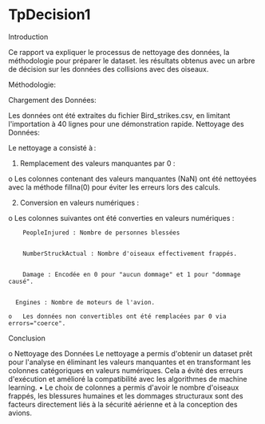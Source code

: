 # TpDecision1
Introduction


Ce rapport va expliquer le processus de nettoyage des données, la méthodologie pour préparer le dataset. les résultats obtenus avec un arbre de décision sur les données des collisions avec des oiseaux.


Méthodologie:


Chargement des Données:

Les données ont été extraites du fichier Bird_strikes.csv, en limitant l'importation à 40 lignes pour une démonstration rapide. 
Nettoyage des Données:

Le nettoyage a consisté à :


1.	Remplacement des valeurs manquantes par 0 :

   
   o	Les colonnes contenant des valeurs manquantes (NaN) ont été nettoyées avec la méthode fillna(0) pour éviter les erreurs lors des calculs.

   
2.	Conversion en valeurs numériques :
   
   o	Les colonnes suivantes ont été converties en valeurs numériques :

   
  		PeopleInjured : Nombre de personnes blessées

    
  		NumberStruckActual : Nombre d'oiseaux effectivement frappés.

    
  		Damage : Encodée en 0 pour "aucun dommage" et 1 pour "dommage causé".

    
  	  Engines : Nombre de moteurs de l'avion.
    
  	o	Les données non convertibles ont été remplacées par 0 via errors="coerce".
   


Conclusion


o Nettoyage des Données
Le nettoyage a permis d'obtenir un dataset prêt pour l'analyse en éliminant les valeurs manquantes et en transformant les colonnes catégoriques en valeurs numériques. Cela a évité des erreurs d'exécution et amélioré la compatibilité avec les algorithmes de machine learning.
•	Le choix de colonnes a permis d'avoir le nombre d'oiseaux frappés, les blessures humaines et les dommages structuraux sont des facteurs directement liés à la sécurité aérienne et à la conception des avions.

  	  
  	  


